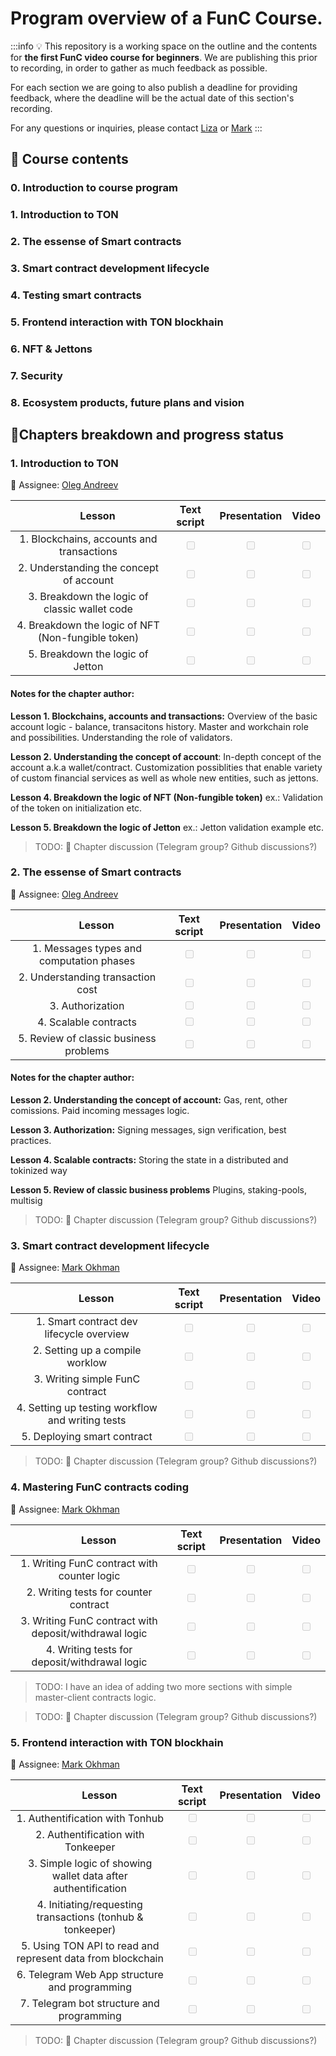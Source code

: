 # Program overview of a FunC Course.

:::info
:bulb: This repository is a working space on the outline and the contents for **the first FunC video course for beginners**. We are publishing this prior to recording, in order to gather as much feedback as possible.

For each section we are going to also publish a deadline for providing feedback, where the deadline will be the actual date of this section's recording.

For any questions or inquiries, please contact [Liza](https://t.me/Vetach) or [Mark](https://t.me/markokhman)
:::

## :book: Course contents

### 0. Introduction to course program

### 1. Introduction to TON

### 2. The essense of Smart contracts

### 3. Smart contract development lifecycle

### 4. Testing smart contracts

### 5. Frontend interaction with TON blockhain

### 6. NFT & Jettons

### 7. Security

### 8. Ecosystem products, future plans and vision

## :pencil:Chapters breakdown and progress status

### 1. Introduction to TON

:bust_in_silhouette: Assignee: [Oleg Andreev](https://t.me/oleganza)

| &nbsp;&nbsp; &nbsp; &nbsp; &nbsp; &nbsp;&nbsp; &nbsp; &nbsp; **Lesson** &nbsp;&nbsp; &nbsp; &nbsp; &nbsp; |          **Text script**          |         **Presentation**          |             **Video**             |
| :-------------------------------------------------------------------------------------------------------: | :-------------------------------: | :-------------------------------: | :-------------------------------: |
|                                 1. Blockchains, accounts and transactions                                 | <input type="checkbox" disabled/> | <input type="checkbox" disabled/> | <input type="checkbox" disabled/> |
|                                  2. Understanding the concept of account                                  | <input type="checkbox" disabled/> | <input type="checkbox" disabled/> | <input type="checkbox" disabled/> |
|                               3. Breakdown the logic of classic wallet code                               | <input type="checkbox" disabled/> | <input type="checkbox" disabled/> | <input type="checkbox" disabled/> |
|                            4. Breakdown the logic of NFT (Non-fungible token)                             | <input type="checkbox" disabled/> | <input type="checkbox" disabled/> | <input type="checkbox" disabled/> |
|                                     5. Breakdown the logic of Jetton                                      | <input type="checkbox" disabled/> | <input type="checkbox" disabled/> | <input type="checkbox" disabled/> |

#### Notes for the chapter author:

**Lesson 1. Blockchains, accounts and transactions:**
Overview of the basic account logic - balance, transacitons history. Master and workchain role and possibilities. Understanding the role of validators.

**Lesson 2. Understanding the concept of account**: In-depth concept of the account a.k.a wallet/contract. Customization possiblities that enable variety of custom financial services as well as whole new entities, such as jettons.

**Lesson 4. Breakdown the logic of NFT (Non-fungible token)**
ex.: Validation of the token on initialization
etc.

**Lesson 5. Breakdown the logic of Jetton**
ex.: Jetton validation example
etc.

> TODO: :speech_balloon: Chapter discussion (Telegram group? Github discussions?)

### 2. The essense of Smart contracts

:bust_in_silhouette: Assignee: [Oleg Andreev](https://t.me/oleganza)

| &nbsp;&nbsp; &nbsp; &nbsp; &nbsp; &nbsp;&nbsp; &nbsp; &nbsp; **Lesson** &nbsp;&nbsp; &nbsp; &nbsp; &nbsp; |          **Text script**          |         **Presentation**          |             **Video**             |
| :-------------------------------------------------------------------------------------------------------: | :-------------------------------: | :-------------------------------: | :-------------------------------: |
|                                 1. Messages types and computation phases                                  | <input type="checkbox" disabled/> | <input type="checkbox" disabled/> | <input type="checkbox" disabled/> |
|                                     2. Understanding transaction cost                                     | <input type="checkbox" disabled/> | <input type="checkbox" disabled/> | <input type="checkbox" disabled/> |
|                                             3. Authorization                                              | <input type="checkbox" disabled/> | <input type="checkbox" disabled/> | <input type="checkbox" disabled/> |
|                                           4. Scalable contracts                                           | <input type="checkbox" disabled/> | <input type="checkbox" disabled/> | <input type="checkbox" disabled/> |
|                                  5. Review of classic business problems                                   | <input type="checkbox" disabled/> | <input type="checkbox" disabled/> | <input type="checkbox" disabled/> |

#### Notes for the chapter author:

**Lesson 2. Understanding the concept of account:** Gas, rent, other comissions.
Paid incoming messages logic.

**Lesson 3. Authorization:**
Signing messages, sign verification, best practices.

**Lesson 4. Scalable contracts:**
Storing the state in a distributed and tokinized way

**Lesson 5. Review of classic business problems**
Plugins, staking-pools, multisig

> TODO: :speech_balloon: Chapter discussion (Telegram group? Github discussions?)

### 3. Smart contract development lifecycle

:bust_in_silhouette: Assignee: [Mark Okhman](https://t.me/markokhman)

| &nbsp;&nbsp; &nbsp; &nbsp; &nbsp; &nbsp;&nbsp; &nbsp; &nbsp; **Lesson** &nbsp;&nbsp; &nbsp; &nbsp; &nbsp; |          **Text script**          |         **Presentation**          |             **Video**             |
| :-------------------------------------------------------------------------------------------------------: | :-------------------------------: | :-------------------------------: | :-------------------------------: |
|                                 1. Smart contract dev lifecycle overview                                  | <input type="checkbox" disabled/> | <input type="checkbox" disabled/> | <input type="checkbox" disabled/> |
|                                      2. Setting up a compile worklow                                      | <input type="checkbox" disabled/> | <input type="checkbox" disabled/> | <input type="checkbox" disabled/> |
|                                      3. Writing simple FunC contract                                      | <input type="checkbox" disabled/> | <input type="checkbox" disabled/> | <input type="checkbox" disabled/> |
|                             4. Setting up testing workflow and writing tests                              | <input type="checkbox" disabled/> | <input type="checkbox" disabled/> | <input type="checkbox" disabled/> |
|                                        5. Deploying smart contract                                        | <input type="checkbox" disabled/> | <input type="checkbox" disabled/> | <input type="checkbox" disabled/> |

> TODO: :speech_balloon: Chapter discussion (Telegram group? Github discussions?)

### 4. Mastering FunC contracts coding

:bust_in_silhouette: Assignee: [Mark Okhman](https://t.me/markokhman)

| &nbsp;&nbsp; &nbsp; &nbsp; &nbsp; &nbsp;&nbsp; &nbsp; &nbsp; **Lesson** &nbsp;&nbsp; &nbsp; &nbsp; &nbsp; |          **Text script**          |         **Presentation**          |             **Video**             |
| :-------------------------------------------------------------------------------------------------------: | :-------------------------------: | :-------------------------------: | :-------------------------------: |
|                                1. Writing FunC contract with counter logic                                | <input type="checkbox" disabled/> | <input type="checkbox" disabled/> | <input type="checkbox" disabled/> |
|                                   2. Writing tests for counter contract                                   | <input type="checkbox" disabled/> | <input type="checkbox" disabled/> | <input type="checkbox" disabled/> |
|                          3. Writing FunC contract with deposit/withdrawal logic                           | <input type="checkbox" disabled/> | <input type="checkbox" disabled/> | <input type="checkbox" disabled/> |
|                               4. Writing tests for deposit/withdrawal logic                               | <input type="checkbox" disabled/> | <input type="checkbox" disabled/> | <input type="checkbox" disabled/> |

> TODO: I have an idea of adding two more sections with simple master-client contracts logic.

> TODO: :speech_balloon: Chapter discussion (Telegram group? Github discussions?)

### 5. Frontend interaction with TON blockhain

:bust_in_silhouette: Assignee: [Mark Okhman](https://t.me/markokhman)

| &nbsp;&nbsp; &nbsp; &nbsp; &nbsp; &nbsp;&nbsp; &nbsp; &nbsp; **Lesson** &nbsp;&nbsp; &nbsp; &nbsp; &nbsp; |          **Text script**          |         **Presentation**          |             **Video**             |
| :-------------------------------------------------------------------------------------------------------: | :-------------------------------: | :-------------------------------: | :-------------------------------: |
|                                      1. Authentification with Tonhub                                      | <input type="checkbox" disabled/> | <input type="checkbox" disabled/> | <input type="checkbox" disabled/> |
|                                    2. Authentification with Tonkeeper                                     | <input type="checkbox" disabled/> | <input type="checkbox" disabled/> | <input type="checkbox" disabled/> |
|                       3. Simple logic of showing wallet data after authentification                       | <input type="checkbox" disabled/> | <input type="checkbox" disabled/> | <input type="checkbox" disabled/> |
|                        4. Initiating/requesting transactions (tonhub & tonkeeper)                         | <input type="checkbox" disabled/> | <input type="checkbox" disabled/> | <input type="checkbox" disabled/> |
|                        5. Using TON API to read and represent data from blockchain                        | <input type="checkbox" disabled/> | <input type="checkbox" disabled/> | <input type="checkbox" disabled/> |
|                               6. Telegram Web App structure and programming                               | <input type="checkbox" disabled/> | <input type="checkbox" disabled/> | <input type="checkbox" disabled/> |
|                                 7. Telegram bot structure and programming                                 | <input type="checkbox" disabled/> | <input type="checkbox" disabled/> | <input type="checkbox" disabled/> |

> TODO: :speech_balloon: Chapter discussion (Telegram group? Github discussions?)
